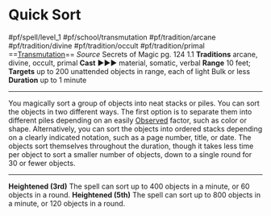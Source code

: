 # Quick Sort
#pf/spell/level_1 #pf/school/transmutation #pf/tradition/arcane #pf/tradition/divine #pf/tradition/occult #pf/tradition/primal
==[Transmutation](../../../Traits/Transmutation.md)==
*Source* Secrets of Magic pg. 124 1.1
**Traditions** arcane, divine, occult, primal
**Cast** ►►► material, somatic, verbal
**Range** 10 feet; **Targets** up to 200 unattended objects in range, each of light Bulk or less
**Duration** up to 1 minute

---
You magically sort a group of objects into neat stacks or piles. You can sort the objects in two different ways. The first option is to separate them into different piles depending on an easily [Observed](../../../Conditions/Observed.md) factor, such as color or shape. Alternatively, you can sort the objects into ordered stacks depending on a clearly indicated notation, such as a page number, title, or date. The objects sort themselves throughout the duration, though it takes less time per object to sort a smaller number of objects, down to a single round for 30 or fewer objects.

<hr>

**Heightened (3rd)** The spell can sort up to 400 objects in a minute, or 60 objects in a round.
**Heightened (5th)** The spell can sort up to 800 objects in a minute, or 120 objects in a round.